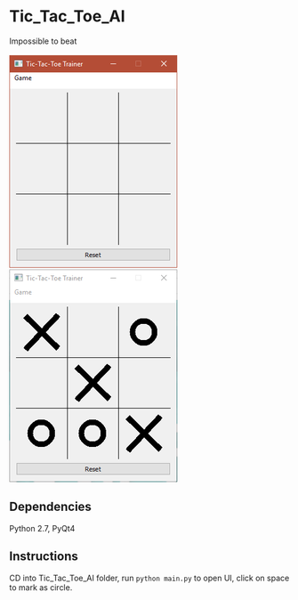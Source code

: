 # Tic_Tac_Toe_AI
Impossible to beat<br><br>
![Alt text](https://github.com/bfaure/Tic_Tac_Toe_AI/blob/master/resources/Capture.PNG) 
![Alt text](https://github.com/bfaure/Tic_Tac_Toe_AI/blob/master/resources/Capture2.PNG)

## Dependencies
Python 2.7, PyQt4

## Instructions
CD into Tic_Tac_Toe_AI folder, run `python main.py` to open UI, click on space to mark as circle.
